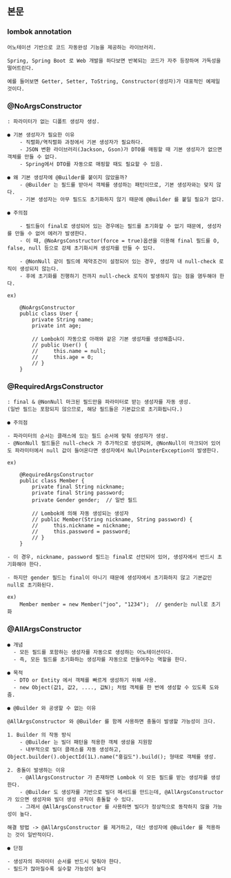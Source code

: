## 본문

### lombok annotation 

    어노테이션 기반으로 코드 자동완성 기능을 제공하는 라이브러리.

    Spring, Spring Boot 로 Web 개발을 하다보면 반복되는 코드가 자주 등장하며 가독성을 떨어트린다.

    예를 들어보면 Getter, Setter, ToString, Constructor(생성자)가 대표적인 예제일 것이다. 

### @NoArgsConstructor

    : 파라미터가 없는 디폴트 생성자 생성.

    ● 기본 생성자가 필요한 이유
        - 직렬화/역직렬화 과정에서 기본 생성자가 필요하다.
        - JSON 변환 라이브러리(Jackson, Gson)가 DTO를 매핑할 때 기본 생성자가 없으면 객체를 만들 수 없다.
        - Spring에서 DTO를 자동으로 매핑할 때도 필요할 수 있음.

    ● 왜 기본 생성자에 @Builder를 붙이지 않았을까?    
        - @Builder 는 필드를 받아서 객체를 생성하는 패턴이므로, 기본 생성자와는 맞지 않다.
        - 기본 생성자는 아무 필드도 초기화하지 않기 때문에 @Builder 를 붙일 필요가 없다.

    ● 주의점

        - 필드들이 final로 생성되어 있는 경우에는 필드를 초기화할 수 없기 때문에, 생성자를 만들 수 없어 에러가 발생한다.
        - 이 때, @NoArgsConstructor(force = true)옵션을 이용해 final 필드를 O, false, null 등으로 강제 초기화시켜 생성자를 만들 수 있다.

        - @NonNull 같이 필드에 제약조건이 설정되어 있는 경우, 생성자 내 null-check 로직이 생성되지 않는다.
        - 후에 초기화를 진행하기 전까지 null-check 로직이 발생하지 않는 점을 염두해야 한다.

    ex)

        @NoArgsConstructor
        public class User {
            private String name;
            private int age;

            // Lombok이 자동으로 아래와 같은 기본 생성자를 생성해줍니다.
            // public User() {
            //     this.name = null;
            //     this.age = 0;
            // }
        }

### @RequiredArgsConstructor

    : final & @NonNull 마크된 필드만을 파라미터로 받는 생성자를 자동 생성.
    (일반 필드는 포함되지 않으므로, 해당 필드들은 기본값으로 초기화됩니다.)

    ● 주의점
    
    - 파라미터의 순서는 클래스에 있는 필드 순서에 맞춰 생성자가 생성.
    - @NonNull 필드들은 null-check 가 추가적으로 생성되며, @NonNull이 마크되어 있어도 파라미터에서 null 값이 들어온다면 생성자에서 NullPointerException이 발생한다.

    ex)

        @RequiredArgsConstructor
        public class Member {
            private final String nickname;
            private final String password;
            private Gender gender;  // 일반 필드

            // Lombok에 의해 자동 생성되는 생성자
            // public Member(String nickname, String password) {
            //     this.nickname = nickname;
            //     this.password = password;
            // }
        }

    - 이 경우, nickname, password 필드는 final로 선언되어 있어, 생성자에서 반드시 초기화해야 한다.

    - 하지만 gender 필드는 final이 아니기 때문에 생성자에서 초기화하지 않고 기본값인 null로 초기화된다.
  
    ex)
        Member member = new Member("joo", "1234");  // gender는 null로 초기화

### @AllArgsConstructor

    ● 개념
      - 모든 필드를 포함하는 생성자를 자동으로 생성하는 어노테이션이다.
      - 즉, 모든 필드를 초기화하는 생성자를 자동으로 만들어주는 역할을 한다.
    
    ● 목적
      - DTO or Entity 에서 객체를 빠르게 생성하기 위해 사용.
      - new Object(값1, 값2, ...., 값N); 처럼 객체를 한 번에 생성할 수 있도록 도와줌.
    
    ● @Builder 와 공생할 수 없는 이유

    @AllArgsConstructor 와 @Builder 를 함께 사용하면 충돌이 발생할 가능성이 크다.

    1. Builder 의 작동 방식
        - @Builder 는 빌더 패턴을 적용한 객체 생성을 지원함
        - 내부적으로 빌더 클래스를 자동 생성하고, Object.builder().objectId(1L).name("홍길도").build(); 형태로 객체를 생성.

    2. 충돌이 발생하는 이유
        - @AllArgsConstructor 가 존재하면 Lombok 이 모든 필드를 받는 생성자를 생성한다.
        - @Builder 도 생성자를 기반으로 빌더 메서드를 만드는데, @AllArgsConstructor 가 있으면 생성자와 빌더 생성 규칙이 충돌할 수 있다.
        - 그래서 @AllArgsConstructor 를 사용하면 빌더가 정상적으로 동작하지 않을 가능성이 높다.

    해결 방법 -> @AllArgsConstructor 를 제거하고, 대신 생성자에 @Builder 를 적용하는 것이 일반적이다.       

    ● 단점 

    - 생성자의 파라미터 순서를 반드시 맞춰야 한다.
    - 필드가 많아질수록 실수할 가능성이 높다  